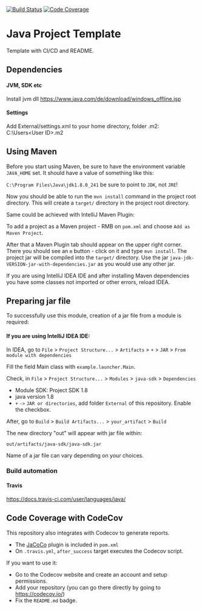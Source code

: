 [![Build Status](https://travis-ci.com/tiohlognm/java-sdk.svg?branch=master)](https://travis-ci.com/joaomlneto/travis-ci-tutorial-java)
[![Code Coverage](https://codecov.io/github/tiohlognm/java-sdk/coverage.svg)](https://codecov.io/gh/joaomlneto/travis-ci-tutorial-java)

# Java Project Template

Template with CI/CD and README.

## Dependencies

#### JVM, SDK etc

Install jvm dll https://www.java.com/de/download/windows_offline.jsp 

#### Settings 

Add External/settings.xml to your home directory, folder .m2: 
C:\Users\<User ID>\.m2

## Using Maven
Before you start using Maven, be sure to have the environment variable `JAVA_HOME` set.
It should have a value of something like this:

`C:\Program Files\Java\jdk1.8.0_241` be sure to point to `JDK`, not `JRE`!

Now you should be able to run the `mvn install` command in the project root directory. This will create 
a `target/` directory in the project root directory.

Same could be achieved with IntelliJ Maven Plugin:

To add a project as a Maven project - RMB on `pom.xml` and choose `Add as Maven Project`.

After that a Maven Plugin tab should appear on the upper right corner. There you should see an `m` button - click on
 it and type `mvn install`. The project jar will be compiled into the `target/` directory. Use the jar `java-jdk-VERSION-jar-with-dependencies.jar` as you would use any other jar.
 
 If you are using IntelliJ IDEA IDE and after installing Maven dependencies you have some classes not imported
 or other errors, reload IDEA.   

## Preparing jar file

To successfully use this module, creation of a jar file from a module is required:

#### If you are using IntelliJ IDEA IDE:

In IDEA, go to `File` > `Project Structure...` > `Artifacts` > `+` > `JAR` > `From module with dependencies`

Fill the field Main class with `example.launcher.Main`.

Check, in `File` > `Project Structure...` > `Modules` > `java-sdk` > `Dependencies`
- Module SDK: Project SDK 1.8
- java version 1.8 
- `+` `->` `JAR or directories`, add folder `External` of this repository. Enable the checkbox.

After, go to `Build` > `Build Artifacts...` > `your_artifact` > `Build`

The new directory "out" will appear with jar file within: 

    out/artifacts/java-sdk/java-sdk.jar

Name of a jar file can vary depending on your choices.

### Build automation 

#### Travis 
https://docs.travis-ci.com/user/languages/java/


## Code Coverage with CodeCov

This repository also integrates with Codecov to generate reports.

- The [JaCoCo](https://www.jacoco.org) plugin is included in `pom.xml`
- On `.travis.yml`, `after_success` target executes the Codecov script.

If you want to use it:
- Go to the Codecov website and create an account and setup permissions.
- Add your repository (you can go there directly by going to https://codecov.io/)
- Fix the `README.md` badge.